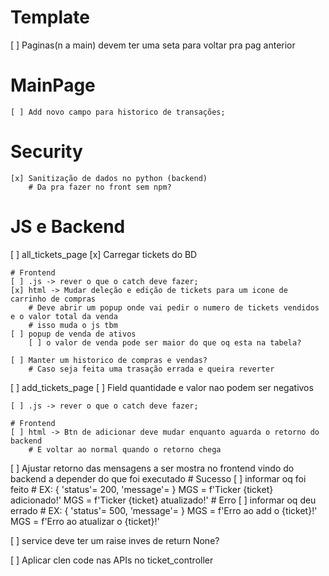 # Template
[ ] Paginas(n a main) devem ter uma seta para voltar pra pag anterior

# MainPage 
    [ ] Add novo campo para historico de transações;

# Security
    [x] Sanitização de dados no python (backend)
        # Da pra fazer no front sem npm?

# JS e Backend
[ ] all_tickets_page
    [x] Carregar tickets do BD


    # Frontend
    [ ] .js -> rever o que o catch deve fazer;
    [x] html -> Mudar deleção e edição de tickets para um icone de carrinho de compras
        # Deve abrir um popup onde vai pedir o numero de tickets vendidos e o valor total da venda
        # isso muda o js tbm
    [ ] popup de venda de ativos
        [ ] o valor de venda pode ser maior do que oq esta na tabela?
    
    [ ] Manter um historico de compras e vendas?
        # Caso seja feita uma trasação errada e queira reverter

[ ] add_tickets_page
    [ ] Field quantidade e valor nao podem ser negativos

    [ ] .js -> rever o que o catch deve fazer;

    # Frontend
    [ ] html -> Btn de adicionar deve mudar enquanto aguarda o retorno do backend
        # E voltar ao normal quando o retorno chega

[ ] Ajustar retorno das mensagens a ser mostra no frontend vindo do backend a depender do que foi executado
    # Sucesso
        [ ] informar oq foi feito
            # EX: { 'status'= 200, 'message'=<MGS> }
            MGS = f'Ticker {ticket} adicionado!'
            MGS = f'Ticker {ticket} atualizado!'
    # Erro
        [ ] informar oq deu errado
            # EX: { 'status'= 500, 'message'=<MGS> }
            MGS = f'Erro ao add o {ticket}!'
            MGS = f'Erro ao atualizar o {ticket}!'

[ ] service deve ter um raise inves de return None?

[ ] Aplicar clen code nas APIs no ticket_controller